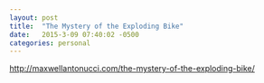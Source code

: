```yaml
---
layout: post
title:  "The Mystery of the Exploding Bike"
date:   2015-3-09 07:40:02 -0500
categories: personal
---
```



http://maxwellantonucci.com/the-mystery-of-the-exploding-bike/
